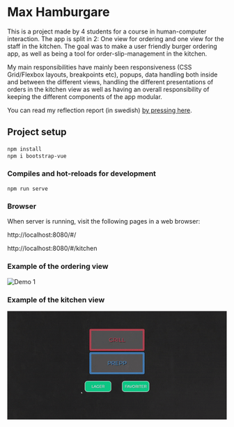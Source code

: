 # Max Hamburgare
This is a project made by 4 students for a course in human-computer interaction. The app is split in 2: One view for ordering and one view for the staff in the kitchen. The goal was to make a user friendly burger ordering app, as well as being a tool for order-slip-management in the kitchen.

My main responsibilities have mainly been responsiveness (CSS Grid/Flexbox layouts, breakpoints etc), popups, data handling both inside and between the different views, handling the different presentations of orders in the kitchen view as well as having an overall responsibility of keeping the different components of the app modular.

You can read my reflection report (in swedish) [by pressing here](https://github.com/MaxSoneback/Hamburgerapp/blob/master/gr%C3%A4nssnitt%20reflektion.pdf).
## Project setup
```
npm install
npm i bootstrap-vue
```

### Compiles and hot-reloads for development
```
npm run serve
```

### Browser

When server is running, visit the following pages in a web browser:

http://localhost:8080/#/

http://localhost:8080/#/kitchen

### Example of the ordering view

![Demo 1](bapp1.gif?raw=true "demo1")

### Example of the kitchen view

![Demo 2](g2.gif?raw=true "demo2")

